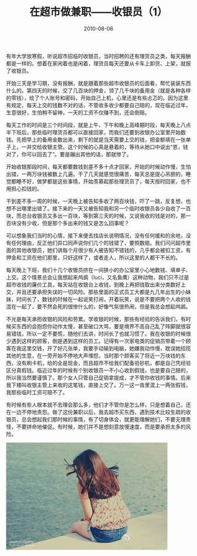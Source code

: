﻿---
title: "在超市做兼职——收银员（1）"
date: 2010-08-06
categories: 
  - "essay"
tags: 
  - "兼职"
  - "收银员"
  - "超市"
---

有年大学放寒假，听说超市招临时收银员，当时招聘的还有理货员之类，每天报酬都是一样的。想着在家闲着也是闲着，理货员每天还要从卡车上卸货、上架，就报了收银员。

开始三天是学习期，没有报酬，就是跟着那些超市收银员的后面看，帮忙装装东西什么的。第四天的时候，交了几百块的押金，领了几千块的备用金（就是各种各样的零钱），给了个人账号和密码，开始自己上机，心里还是有些忐忑的。因为这里有规定，每天上交的钱数不对的话，不管收多收少都要自己赔的，现在临近过年，生意很好，生怕稍不留神，一天的工资不仅赚不到，还会倒赔。

每天工作的时间是三个时间段，就是上午、下午和晚上高峰期时段，每天晚上八点半下班后，那些临时理货员都可以直接回家，而我们还要到收银办公室里开始数钱。先把早上的备用金数出来，剩下的就是当天需要上交的钱，把金额填在一张单子上，一并交给收银主管。这个时候的心真是悬着的，等待从她口中说出“恩，钱对了，你可以回去了”。要是蹦出其他的话，那就惨了。

开始收银那段时间，每天都要数钱到差不多十点才回家，开始的时候动作慢，生怕出错，一两万块钱被数上几遍。干了几天就感觉很痛苦，每天总是提心吊胆的，睡觉都睡不好，做梦都是这些事情，开始羡慕起那些理货员了，每天按时回家，也不用担心扣钱的。

干到差不多一周的时候，一天晚上被告知多收了两百块钱，吓了一跳，反复想，也想不出哪里出错了。接下来的一天又被告知我和另一个临时收银员各少自收了一百块，而总台收银员又多出一百块，等到第三天的时候，又说我收的钱是对的，那一百块没有少收，但是那个多出来的钱又是怎么回事呢？

可以想象我们当时的心情，接下来便去找店长说明情况，没有任何缓和的余地，没有任何理由，反正他们异口同声说你们几个的钱错了，要照数赔。我们问问超市里面的其他收银员，她们讲每个月很少有人被告知不错钱的，几乎都会被扣工资，有押金和工资在他们那里，只好这样了，或者走人，所以这里的人都干不长的。

每天晚上下班，我们十几个收银员挤在一间狭小的办公室里小心地数钱、填单子、上交。这个情景总会让我想起来鸬鹚（luci，又名鱼鹰）这种动物，我们只不过是超市收钱的廉价工具，每天站在收银台上收钱，到晚上再把钱取出来分类数好上交，并且还要承担失误的一切风险。那些里面的正式员工大都是九几年出生的小妹妹，时间长了，数钱的时候在一起说笑打闹，开着玩笑，说是不要把两个人收的钱混在一起了，要不然会死的很惨什么的，好像气氛很热闹，但是我总会想起鸬鹚。

不光是每天承担收银的风险和劳累。学收银的时候，那些有经验的告诉我们，有时候买东西的会抱怨你动作太慢，甚至破口大骂，要是境界不高自己乱了阵脚就很容易错钱，所以一定不要慌，随他们去讲，时间长了也就习惯了。我在收银的时候很少遇到这样的顾客，倒是遇到这样的员工。记得有一次家电类的促销员带着一个顾客在我这里交钱，开了好几张单，我要手动输到电脑，她嫌我动作慢，耽误她招揽其他的生意，在一旁开始不停地大声埋怨，当时那个顾客买了将近一万块钱的东西，没有刷卡机，给的全是现金，而且超市不给我们配备验钞机，都是自己凭经验区分真假钱。临近过年的时候有个别收银员一不小心收到假钱，也是要自己赔的，所以我当然要谨慎了。那个女人只管自己促销拿提成，才不管你收钱的事情。后来我下楼叫收银主管上来收的这笔钱，直接上交了。万一这一沓里混上一两张假钱，我那些临时工资可赔不了。

有时候有些人根本就不去理会那么多，他们才不管你是怎么样，只是想着自己，还在一边不停地责怨。做了这份兼职以后，我去超市买东西，遇到技术比较生疏的收银员，总会想起我们那时候的事情，有了切身体会，就更能理解她们，不要无理责怪，不要拼命地催促。有时候，她们并不是想刻意放慢速度，而是要承担太多的风险。

![配图](/images/5896498038_8faea7a230_z.jpg)
